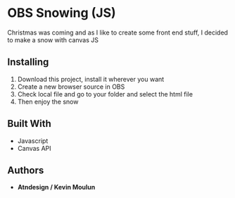 # OBS Snowing (JS)

Christmas was coming and as I like to create some front end stuff, I decided to make a snow with canvas JS

## Installing

1. Download this project, install it wherever you want
 2. Create a new browser source in OBS
 3. Check local file and go to your folder and select the html file
 4. Then enjoy the snow

## Built With

-  Javascript 
- Canvas  API
## Authors
-   **Atndesign / Kevin Moulun** 